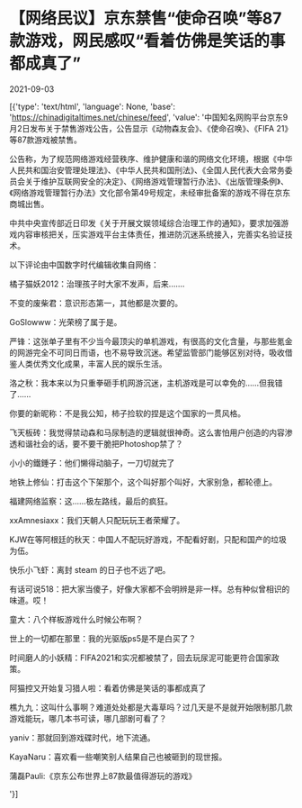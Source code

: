 # 【网络民议】京东禁售“使命召唤”等87款游戏，网民感叹“看着仿佛是笑话的事都成真了”

2021-09-03

[{'type': 'text/html', 'language': None, 'base': 'https://chinadigitaltimes.net/chinese/feed', 'value': '中国知名网购平台京东9月2日发布关于禁售游戏公告，公告显示《动物森友会》、《使命召唤》、《FIFA 21》等87款游戏被禁售。

公告称，为了规范网络游戏经营秩序、维护健康和谐的网络文化环境，根据《中华人民共和国治安管理处理法》、《中华人民共和国刑法》、《全国人民代表大会常务委员会关于维护互联网安全的决定》、《网络游戏管理暂行办法》、《出版管理条例》、《网络游戏管理暂行办法》文化部令第49号规定，未经审批备案的游戏不得在京东商城出售。

中共中央宣传部近日印发《关于开展文娱领域综合治理工作的通知》，要求加强游戏内容审核把关，压实游戏平台主体责任，推进防沉迷系统接入，完善实名验证技术。

以下评论由中国数字时代编辑收集自网络：



橘子猫妖2012：治理孩子时大家不发声，后来.……

不变的废柴君：意识形态第一，其他都是次要的。

GoSlowww：光荣榜了属于是。

严锋：这张单子里有不少当今最顶尖的单机游戏，有很高的文化含量，与那些氪金的网游完全不可同日而语，也不易导致沉迷。希望监管部门能够区别对待，吸收借鉴人类优秀文化成果，丰富人民的娱乐生活。

洛之秋：我本来以为只重拳砸手机网游沉迷，主机游戏是可以幸免的……但我错了……

你要的新昵称：不是我公知，柿子捡软的捏是这个国家的一贯风格。

飞天板砖：我觉得禁动森和马尿制造的逻辑就很神奇。这么害怕用户创造的内容渗透和谐社会的话，要不要干脆把Photoshop禁了？

小小的鐵錘子：他们懒得动脑子，一刀切就完了

地铁上修仙：打击这个下架那个，这个叫好那个叫好，大家别急，都轮德上。

福建网络监察：这……极左路线，最后的疯狂。

xxAmnesiaxx：我们天朝人只配玩玩王者荣耀了。

KJW在等阿根廷的秋天：中国人不配玩好游戏，不配看好剧，只配和国产的垃圾为伍。

快乐小飞虾：离封 steam 的日子也不远了吧。

有话可说518：把大家当傻子，好像大家都不会明辨是非一样。总有种似曾相识的味道。哎！

童大：八个样板游戏什么时候公布啊？

世上的一切都在那里：我的光驱版ps5是不是白买了？

时间磨人的小妖精：FIFA2021和实况都被禁了，回去玩尿泥可能更符合国家政策。

阿猫控又开始复习猎人啦：看着仿佛是笑话的事都成真了

樵九九：这叫什么事啊？难道处处都是大毒草吗？过几天是不是就开始限制那几款游戏能玩，哪几本书可读，哪几部剧可看了？

yaniv：那就回到游戏碟时代，地下流通。

KayaNaru：喜欢看一些嘲笑别人结果自己也被砸到的现世报。

蒲磊Pauli:《京东公布世界上87款最值得游玩的游戏》

'}]
